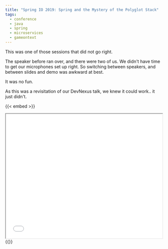 ```yaml
---
title: "Spring IO 2019: Spring and the Mystery of the Polyglot Stack"
tags: 
  - conference
  - java
  - spring
  - microservices
  - gameontext
---
```

This was one of those sessions that did not go right.

The speaker before ran over, and there were two of us. We didn't have time to get our microphones set up right. So switching between speakers, and between slides and demo was awkward at best. 

It was no fun. 

As this was a revisitation of our DevNexus talk, we knew it could work.. it just didn't.

{{< embed >}}
<iframe src="/files/2019-spring-mystery-polyglot-springio" width="100%" height="400px"></iframe>
{{</ embed >}}